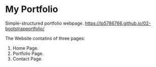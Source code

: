 # My Portfolio

Simple-structured portfolio webpage.
https://lp5786766.github.io/02-bootstrapportfolio/


The Website contatins of three pages:
1. Home Page.
2. Portfolio Page.
3. Contact Page.
